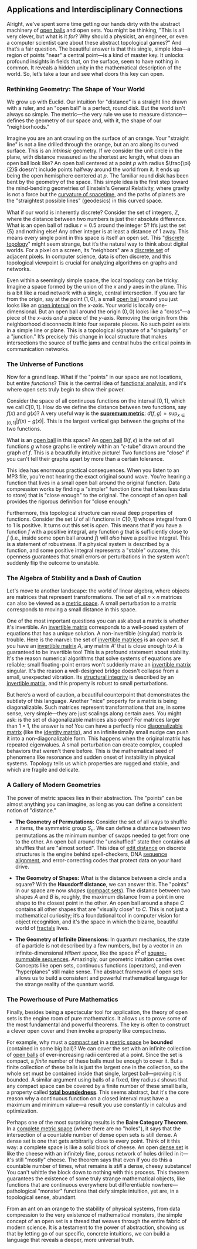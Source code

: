 ## Applications and Interdisciplinary Connections

Alright, we've spent some time getting our hands dirty with the abstract machinery of [open balls](@article_id:143174) and open sets. You might be thinking, "This is all very clever, but what is it *for*? Why should a physicist, an engineer, or even a computer scientist care about these abstract topological games?" And that’s a fair question. The beautiful answer is that this single, simple idea—a region of points "near" a central point—is a kind of master key. It unlocks profound insights in fields that, on the surface, seem to have nothing in common. It reveals a hidden unity in the mathematical description of the world. So, let’s take a tour and see what doors this key can open.

### Rethinking Geometry: The Shape of Your World

We grow up with Euclid. Our intuition for "distance" is a straight line drawn with a ruler, and an "open ball" is a perfect, round disk. But the world isn't always so simple. The metric—the very rule we use to measure distance—defines the geometry of our space and, with it, the shape of our "neighborhoods."

Imagine you are an ant crawling on the surface of an orange. Your "straight line" is not a line drilled through the orange, but an arc along its curved surface. This is an *intrinsic* geometry. If we consider the unit circle in the plane, with distance measured as the shortest arc length, what does an open ball look like? An open ball centered at a point $p$ with radius $\frac{\pi}{2}$ doesn't include points halfway around the world from it. It ends up being the open hemisphere centered at $p$. The familiar round disk has been bent by the geometry of the space. This simple idea is the first step toward the mind-bending geometries of Einstein's General Relativity, where gravity is not a force but the [curvature of spacetime](@article_id:188986), and the paths of planets are the "straightest possible lines" (geodesics) in this curved space.

What if our world is inherently discrete? Consider the set of integers, $\mathbb{Z}$, where the distance between two numbers is just their absolute difference. What is an open ball of radius $r=0.5$ around the integer $5$? It’s just the set $\{5\}$ and nothing else! Any other integer is at least a distance of $1$ away. This means every single point in this space is itself an open set. This "[discrete topology](@article_id:152128)" might seem strange, but it’s the natural way to think about digital worlds. For a pixel on a screen, its "neighbors" are a [discrete set](@article_id:145529) of adjacent pixels. In computer science, data is often discrete, and this topological viewpoint is crucial for analyzing algorithms on graphs and networks.

Even within a seemingly simple space, the local topology can be tricky. Imagine a space formed by the union of the $x$ and $y$ axes in the plane. This is a bit like a road network with a single, central intersection. If you are far from the origin, say at the point $(1,0)$, a small [open ball](@article_id:140987) around you just looks like an [open interval](@article_id:143535) on the $x$-axis. Your world is locally one-dimensional. But an open ball around the origin $(0,0)$ looks like a "cross"—a piece of the $x$-axis *and* a piece of the $y$-axis. Removing the origin from this neighborhood disconnects it into four separate pieces. No such point exists in a simple line or plane. This is a topological signature of a "singularity" or a "junction." It’s precisely this change in local structure that makes intersections the source of traffic jams and central hubs the critical points in communication networks.

### The Universe of Functions

Now for a grand leap. What if the "points" in our space are not locations, but entire *functions*? This is the central idea of [functional analysis](@article_id:145726), and it's where open sets truly begin to show their power.

Consider the space of all continuous functions on the interval $[0,1]$, which we call $C[0,1]$. How do we define the distance between two functions, say $f(x)$ and $g(x)$? A very useful way is the **[supremum metric](@article_id:142189)**: $d(f, g) = \sup_{x \in [0, 1]} |f(x) - g(x)|$. This is the largest vertical gap between the graphs of the two functions.

What is an [open ball](@article_id:140987) in this space? An [open ball](@article_id:140987) $B(f, \epsilon)$ is the set of all functions $g$ whose graphs lie entirely within an "$\epsilon$-tube" drawn around the graph of $f$. This is a beautifully intuitive picture! Two functions are "close" if you can't tell their graphs apart by more than a certain tolerance.

This idea has enormous practical consequences. When you listen to an MP3 file, you're not hearing the exact original sound wave. You're hearing a function that lives in a small open ball around the original function. Data compression works by finding a "simpler" function (one that takes less data to store) that is "close enough" to the original. The concept of an open ball provides the rigorous definition for "close enough."

Furthermore, this topological structure can reveal deep properties of functions. Consider the set $U$ of all functions in $C[0,1]$ whose integral from $0$ to $1$ is positive. It turns out this set is *open*. This means that if you have a function $f$ with a positive integral, any function $g$ that is sufficiently close to $f$ (i.e., inside some open ball around $f$) will *also* have a positive integral. This is a statement of robustness. If a physical system is described by a function, and some positive integral represents a "stable" outcome, this openness guarantees that small errors or perturbations in the system won't suddenly flip the outcome to unstable.

### The Algebra of Stability and a Dash of Caution

Let's move to another landscape: the world of linear algebra, where objects are matrices that represent transformations. The set of all $n \times n$ matrices can also be viewed as a [metric space](@article_id:145418). A small perturbation to a matrix corresponds to moving a small distance in this space.

One of the most important questions you can ask about a matrix is whether it's invertible. An [invertible matrix](@article_id:141557) corresponds to a well-posed system of equations that has a unique solution. A non-invertible (singular) matrix is trouble. Here is the marvel: the set of [invertible matrices](@article_id:149275) is an *open set*. If you have an [invertible matrix](@article_id:141557) $A$, any matrix $A'$ that is close enough to $A$ is guaranteed to be invertible too! This is a profound statement about stability. It's the reason numerical algorithms that solve systems of equations are reliable; small floating-point errors won't suddenly make an [invertible matrix](@article_id:141557) singular. It's the reason a well-designed bridge doesn't collapse from a small, unexpected vibration. Its [structural integrity](@article_id:164825) is described by an [invertible matrix](@article_id:141557), and this property is robust to small perturbations.

But here’s a word of caution, a beautiful counterpoint that demonstrates the subtlety of this language. Another "nice" property for a matrix is being diagonalizable. Such matrices represent transformations that are, in some sense, very simple—they are just scalings along certain axes. You might ask: is the set of diagonalizable matrices also open? For matrices larger than $1 \times 1$, the answer is no! You can have a perfectly nice [diagonalizable matrix](@article_id:149606) (like the [identity matrix](@article_id:156230)), and an infinitesimally small nudge can push it into a non-diagonalizable form. This happens when the original matrix has repeated eigenvalues. A small perturbation can create complex, coupled behaviors that weren't there before. This is the mathematical seed of phenomena like resonance and sudden onset of instability in physical systems. Topology tells us which properties are rugged and stable, and which are fragile and delicate.

### A Gallery of Modern Geometries

The power of metric spaces lies in their abstraction. The "points" can be almost anything you can imagine, as long as you can define a consistent notion of "distance."

-   **The Geometry of Permutations:** Consider the set of all ways to shuffle $n$ items, the symmetric group $S_n$. We can define a distance between two permutations as the minimum number of swaps needed to get from one to the other. An open ball around the "unshuffled" state then contains all shuffles that are "almost sorted". This idea of [edit distance](@article_id:633537) on discrete structures is the engine behind spell-checkers, DNA [sequence alignment](@article_id:145141), and error-correcting codes that protect data on your hard drive.

-   **The Geometry of Shapes:** What is the distance between a circle and a square? With the **Hausdorff distance**, we can answer this. The "points" in our space are now *shapes* ([compact sets](@article_id:147081)). The distance between two shapes $A$ and $B$ is, roughly, the maximum distance from a point in one shape to the closest point in the other. An open ball around a shape $C$ contains all other shapes that are "visually close" to $C$. This is not just a mathematical curiosity; it’s a foundational tool in computer vision for object recognition, and it's the space in which the bizarre, beautiful world of [fractals](@article_id:140047) lives.

-   **The Geometry of Infinite Dimensions:** In quantum mechanics, the state of a particle is not described by a few numbers, but by a vector in an infinite-dimensional *Hilbert space*, like the space $\ell^2$ of [square-summable sequences](@article_id:185176). Amazingly, our geometric intuition carries over. Concepts like open sets, continuous functions (operators), and even "hyperplanes" still make sense. The abstract framework of open sets allows us to build a consistent and powerful mathematical language for the strange reality of the quantum world.

### The Powerhouse of Pure Mathematics

Finally, besides being a spectacular tool for application, the theory of open sets is the engine room of pure mathematics. It allows us to prove some of the most fundamental and powerful theorems. The key is often to construct a clever open cover and then invoke a property like compactness.

For example, why must a [compact set](@article_id:136463) in a [metric space](@article_id:145418) be **bounded** (contained in some big ball)? We can cover the set with an infinite collection of [open balls](@article_id:143174) of ever-increasing radii centered at a point. Since the set is compact, a *finite* number of these balls must be enough to cover it. But a finite collection of these balls is just the largest one in the collection, so the whole set must be contained inside that single, largest ball—proving it is bounded. A similar argument using balls of a fixed, tiny radius $\epsilon$ shows that any compact space can be covered by a finite number of these small balls, a property called **[total boundedness](@article_id:135849)**. This seems abstract, but it's the core reason why a continuous function on a closed interval must have a maximum and minimum value—a result you use constantly in calculus and optimization.

Perhaps one of the most surprising results is the **Baire Category Theorem**. In a [complete metric space](@article_id:139271) (where there are no "holes"), it says that the intersection of a countable number of dense open sets is still dense. A dense set is one that gets arbitrarily close to every point. Think of it this way: a complete space is like a solid block of cheese. An open [dense set](@article_id:142395) is like the cheese with an infinitely fine, porous network of holes drilled in it—it's still "mostly" cheese. The theorem says that even if you do this a countable number of times, what remains is *still* a dense, cheesy substance! You can't whittle the block down to nothing with this process. This theorem guarantees the existence of some truly strange mathematical objects, like functions that are continuous everywhere but differentiable nowhere—pathological "monster" functions that defy simple intuition, yet are, in a topological sense, abundant.

From an ant on an orange to the stability of physical systems, from data compression to the very existence of mathematical monsters, the simple concept of an open set is a thread that weaves through the entire fabric of modern science. It is a testament to the power of abstraction, showing us that by letting go of our specific, concrete intuitions, we can build a language that reveals a deeper, more universal truth.